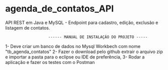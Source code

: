 # agenda_de_contatos_API
 API REST em Java e MySQL - Endpoint para cadastro, edição, exclusão e listagem de contatos.
  
                       ------ MANUAL DE INSTALAÇÃO DO PROJETO -----
 
1- Deve criar um banco de dados no Mysql Workbech com nome "tb_agenda_contatos"
2- Fazer o download pelo github extrair o arquivo zip e importar a pasta para o eclipse ou IDE de preferência, 
3- Rodar a aplicação e fazer os testes com o Postman
